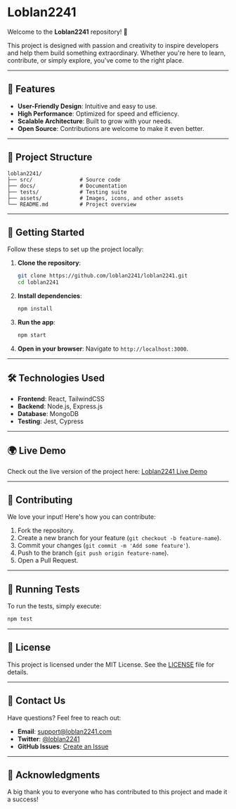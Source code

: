 # Loblan2241

Welcome to the **Loblan2241** repository! 🚀

This project is designed with passion and creativity to inspire developers and help them build something extraordinary. Whether you're here to learn, contribute, or simply explore, you've come to the right place.

---

## 🌟 Features

- **User-Friendly Design**: Intuitive and easy to use.
- **High Performance**: Optimized for speed and efficiency.
- **Scalable Architecture**: Built to grow with your needs.
- **Open Source**: Contributions are welcome to make it even better.

---

## 📂 Project Structure

```
loblan2241/
├── src/               # Source code
├── docs/              # Documentation
├── tests/             # Testing suite
├── assets/            # Images, icons, and other assets
└── README.md          # Project overview
```

---

## 🚀 Getting Started

Follow these steps to set up the project locally:

1. **Clone the repository**:
   ```bash
   git clone https://github.com/loblan2241/loblan2241.git
   cd loblan2241
   ```

2. **Install dependencies**:
   ```bash
   npm install
   ```

3. **Run the app**:
   ```bash
   npm start
   ```

4. **Open in your browser**:
   Navigate to `http://localhost:3000`.

---

## 🛠️ Technologies Used

- **Frontend**: React, TailwindCSS
- **Backend**: Node.js, Express.js
- **Database**: MongoDB
- **Testing**: Jest, Cypress

---

## 🌍 Live Demo

Check out the live version of the project here: [Loblan2241 Live Demo](https://loblan2241-live-demo.com)

---

## 🤝 Contributing

We love your input! Here's how you can contribute:

1. Fork the repository.
2. Create a new branch for your feature (`git checkout -b feature-name`).
3. Commit your changes (`git commit -m 'Add some feature'`).
4. Push to the branch (`git push origin feature-name`).
5. Open a Pull Request.

---

## 🧪 Running Tests

To run the tests, simply execute:

```bash
npm test
```

---

## 📜 License

This project is licensed under the MIT License. See the [LICENSE](LICENSE) file for details.

---

## 💬 Contact Us

Have questions? Feel free to reach out:

- **Email**: support@loblan2241.com
- **Twitter**: [@loblan2241](https://twitter.com/loblan2241)
- **GitHub Issues**: [Create an Issue](https://github.com/loblan2241/loblan2241/issues)

---

## 🎉 Acknowledgments

A big thank you to everyone who has contributed to this project and made it a success!

```
